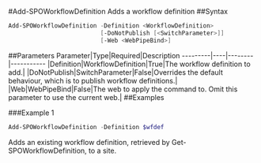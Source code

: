 #Add-SPOWorkflowDefinition
Adds a workflow definition
##Syntax
```powershell
Add-SPOWorkflowDefinition -Definition <WorkflowDefinition>
                          [-DoNotPublish [<SwitchParameter>]]
                          [-Web <WebPipeBind>]
```


##Parameters
Parameter|Type|Required|Description
---------|----|--------|-----------
|Definition|WorkflowDefinition|True|The workflow definition to add.|
|DoNotPublish|SwitchParameter|False|Overrides the default behaviour, which is to publish workflow definitions.|
|Web|WebPipeBind|False|The web to apply the command to. Omit this parameter to use the current web.|
##Examples

###Example 1
```powershell
Add-SPOWorkflowDefinition -Definition $wfdef
```
Adds an existing workflow definition, retrieved by Get-SPOWorkflowDefinition, to a site.
